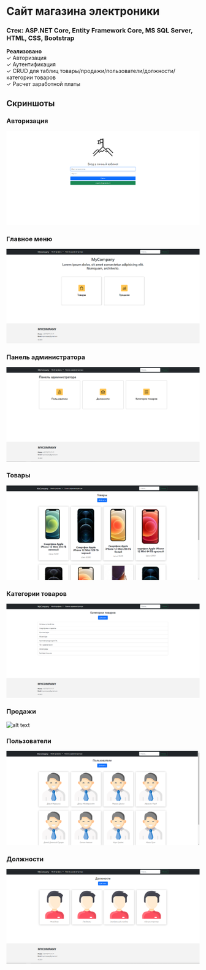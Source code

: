 # Сайт магазина электроники
### Стек: ASP.NET Core, Entity Framework Core, MS SQL Server, HTML, CSS, Bootstrap

**Реализовано**    
✓ Авторизация    
✓ Аутентификация    
✓ CRUD для таблиц товары/продажи/пользователи/должности/категории товаров    
✓ Расчет заработной платы    

## Скриншоты

### Авторизация
![alt text](https://github.com/dakhabirov/SalaryCalc/blob/master/Resourses/Screenshots/Authorization.PNG "Изображение: Авторизация")

### Главное меню
![alt text](https://github.com/dakhabirov/SalaryCalc/blob/master/Resourses/Screenshots/Main.PNG "Изображение: Главное меню")

### Панель администратора
![alt text](https://github.com/dakhabirov/SalaryCalc/blob/master/Resourses/Screenshots/AdminPanel.PNG "Изображение: Панель администратора")

### Товары
![alt text](https://github.com/dakhabirov/SalaryCalc/blob/master/Resourses/Screenshots/Products.PNG "Изображение: Товары")

### Категории товаров
![alt text](https://github.com/dakhabirov/SalaryCalc/blob/master/Resourses/Screenshots/Categories.PNG "Изображение: Категории товаров")

### Продажи
![alt text](https://github.com/dakhabirov/SalaryCalc/blob/master/Resourses/Screenshots/Sales.PNG "Изображение: Продажи")

### Пользователи
![alt text](https://github.com/dakhabirov/SalaryCalc/blob/master/Resourses/Screenshots/Users.PNG "Изображение: Пользователи")

### Должности
![alt text](https://github.com/dakhabirov/SalaryCalc/blob/master/Resourses/Screenshots/Positions.PNG "Изображение: Должности")